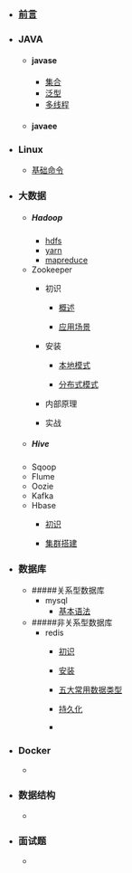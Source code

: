 - ### [前言](前言.md)

- ### JAVA

  - #### javase
    - [集合]()
    - [泛型]()
    - [多线程]()
  - #### javaee

- ### Linux

  - [基础命令]()

- ### 大数据

  - ##### Hadoop
    - [hdfs]()
    - [yarn]()
    - [mapreduce]() 
  - Zookeeper
    - 初识

      - [概述](大数据/Zookeeper/初识/概述.md)

      - [应用场景](大数据/Zookeeper/初识/应用场景.md)

    - 安装

      - [本地模式](大数据/Zookeeper/安装/本地模式.md)

      - [分布式模式](大数据/Zookeeper/安装/分布式模式.md)

    - 内部原理

    - 实战
  - ##### Hive
  - Sqoop
  - Flume
  - Oozie
  - Kafka
  - Hbase
    - [初识](大数据/hbase/hbase初识.md)

    - [集群搭建](大数据/hbase/hbase集群搭建.md)

- ### 数据库

  - #####关系型数据库
    - mysql
      - [基本语法]()
  - #####非关系型数据库
    - redis
      - [初识](数据库/非关系型数据库/redis/redis初识.md)

      - [安装](数据库/非关系型数据库/redis/redis安装.md)

      - [五大常用数据类型](数据库/非关系型数据库/redis/redis五大常用数据类型.md)

      - [持久化](数据库/非关系型数据库/redis/redis持久化.md)

      - 
- ### Docker

  - 
- ### 数据结构

  - 
- ### 面试题

  - 

